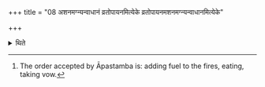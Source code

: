 +++
title = "08 अशनमग्न्यन्वाधानं व्रतोपायनमित्येके व्रतोपायनमशनमग्न्यन्वाधानमित्येके"

+++

<details><summary>थिते</summary>

8. According to some (ritualists) (the order of the rites should be as follows): eating, adding fuel to the fires, taking vow; according to some other (ritualists).... taking the vow, eating, adding fuel to the fires; according to still some (other ritualists)... adding fuel to the fires, taking vow, eating.[^1]  

[^1]: The order accepted by Āpastamba is: adding fuel to the fires, eating, taking vow.
</details>

